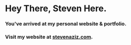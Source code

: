# Hey There, Steven Here.
### You've arrived at my personal website &amp; portfolio.
### Visit my website at [stevenaziz.com](stevenaziz.com).
